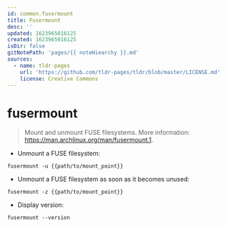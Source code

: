 ```yaml
---
id: common.fusermount
title: Fusermount
desc: ''
updated: 1623965016125
created: 1623965016125
isDir: false
gitNotePath: 'pages/{{ noteHiearchy }}.md'
sources:
  - name: tldr-pages
    url: 'https://github.com/tldr-pages/tldr/blob/master/LICENSE.md'
    license: Creative Commons
---
```

# fusermount

> Mount and unmount FUSE filesystems.
> More information: <https://man.archlinux.org/man/fusermount.1>.

- Unmount a FUSE filesystem:

`fusermount -u {{path/to/mount_point}}`

- Unmount a FUSE filesystem as soon as it becomes unused:

`fusermount -z {{path/to/mount_point}}`

- Display version:

`fusermount --version`

